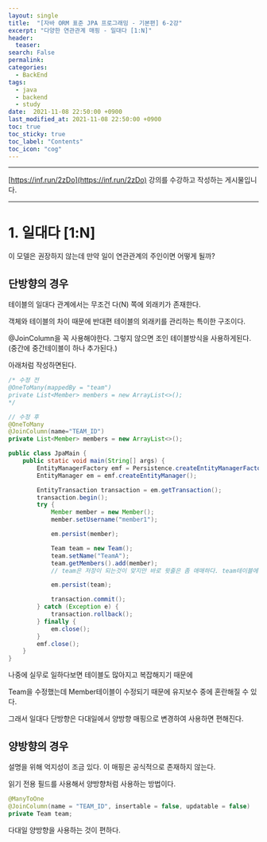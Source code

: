 ```yaml
---
layout: single
title:  "[자바 ORM 표준 JPA 프로그래밍 - 기본편] 6-2강"
excerpt: "다양한 연관관계 매핑 - 일대다 [1:N]"
header:
  teaser: 
search: False
permalink:
categories: 
  - BackEnd
tags:
  - java
  - backend
  - study
date:  2021-11-08 22:50:00 +0900
last_modified_at: 2021-11-08 22:50:00 +0900
toc: true
toc_sticky: true
toc_label: "Contents"
toc_icon: "cog"
---
```

---

[https://inf.run/2zDo](https://inf.run/2zDo) 강의를 수강하고 작성하는 게시물입니다.

---

# 1. 일대다 [1:N]

이 모델은 권장하지 않는데 만약 일이 연관관계의 주인이면 어떻게 될까?

## 단방향의 경우

테이블의 일대다 관계에서는 무조건 다(N) 쪽에 외래키가 존재한다.

객체와 테이블의 차이 때문에 반대편 테이블의 외래키를 관리하는 특이한 구조이다.

@JoinColumn을 꼭 사용해야한다. 그렇지 않으면 조인 테이블방식을 사용하게된다.(중간에 중간테이블이 하나 추가된다.)

아래처럼 작성하면된다.

```java
/* 수정 전
@OneToMany(mappedBy = "team")
private List<Member> members = new ArrayList<>();
*/

// 수정 후
@OneToMany
@JoinColumn(name="TEAM_ID")
private List<Member> members = new ArrayList<>();
```

```java
public class JpaMain {
    public static void main(String[] args) {
        EntityManagerFactory emf = Persistence.createEntityManagerFactory("hello");
        EntityManager em = emf.createEntityManager();

        EntityTransaction transaction = em.getTransaction();
        transaction.begin();
        try {
            Member member = new Member();
            member.setUsername("member1");

            em.persist(member);

            Team team = new Team();
            team.setName("TeamA");
            team.getMembers().add(member);
            // team은 저장이 되는것이 맞지만 바로 윗줄은 좀 애매하다. team테이블에 저장되는 것이 아닌 member테이블에서 저장하므로 member테이블에서 update 쿼리가 나간다.

            em.persist(team);

            transaction.commit();
        } catch (Exception e) {
            transaction.rollback();
        } finally {
            em.close();
        }
        emf.close();
    }
}
```

나중에 실무로 일하다보면 테이블도 많아지고 복잡해지기 때문에

Team을 수정했는데 Member테이블이 수정되기 때문에 유지보수 중에 혼란해질 수 있다.

그래서 일대다 단방향은 다대일에서 양방향 매핑으로 변경하여 사용하면 편해진다.

## 양방향의 경우

설명을 위해 억지성이 조금 있다. 이 매핑은 공식적으로 존재하지 않는다.

읽기 전용 필드를 사용해서 양방향처럼 사용하는 방법이다.

```java
@ManyToOne
@JoinColumn(name = "TEAM_ID", insertable = false, updatable = false)
private Team team;
```

다대일 양방향을 사용하는 것이 편하다.
